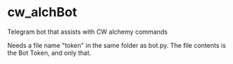 # cw_alchBot
Telegram bot that assists with CW alchemy commands

Needs a file name "token" in the same folder as bot.py. The file contents is the Bot Token, and only that.
